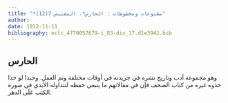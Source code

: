 ```yaml
---
title: "*مطبوعات ومخطوطات : الحارس*. المقتبس 7(12)"
author: 
date: 1912-11-11
bibliography: oclc_4770057679-i_83-div_17.d1e3941.bib
---
```




##  الحارس 


 وهو مجموعة أدب وتاريخ نشره في جريدته في أوقات مختلفة وتم العمل. وحبذا لو حذا حذوه غيره من كتاب الصحف فإن في مقالاتهم ما ينبغي حفظه لتتداوله الأيدي في صورة الكتب عَلَى الدهر. 
